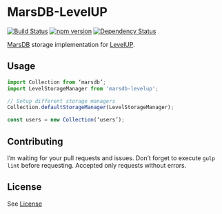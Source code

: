 MarsDB-LevelUP
=========

[![Build Status](https://travis-ci.org/c58/marsdb-levelup.svg?branch=master)](https://travis-ci.org/c58/marsdb-levelup)
[![npm version](https://badge.fury.io/js/marsdb-levelup.svg)](https://www.npmjs.com/package/marsdb-levelup)
[![Dependency Status](https://david-dm.org/c58/marsdb-levelup.svg)](https://david-dm.org/c58/marsdb-levelup)

[MarsDB](https://github.com/c58/marsdb) storage implementation for [LevelUP](https://github.com/Level/levelup).

## Usage
```javascript
import Collection from ‘marsdb’;
import LevelStorageManager from 'marsdb-levelup';

// Setup different storage managers
Collection.defaultStorageManager(LevelStorageManager);

const users = new Collection(‘users’);
```

## Contributing
I’m waiting for your pull requests and issues.
Don’t forget to execute `gulp lint` before requesting. Accepted only requests without errors.

## License
See [License](LICENSE)